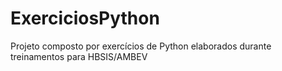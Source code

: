 # ExerciciosPython
Projeto composto por exercícios de Python elaborados durante treinamentos para HBSIS/AMBEV
